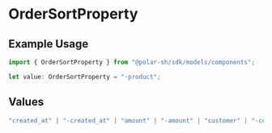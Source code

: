 # OrderSortProperty

## Example Usage

```typescript
import { OrderSortProperty } from "@polar-sh/sdk/models/components";

let value: OrderSortProperty = "-product";
```

## Values

```typescript
"created_at" | "-created_at" | "amount" | "-amount" | "customer" | "-customer" | "product" | "-product" | "discount" | "-discount" | "subscription" | "-subscription"
```